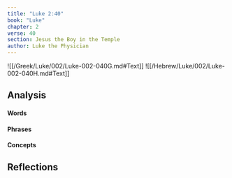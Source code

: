 ```yaml
---
title: "Luke 2:40"
book: "Luke"
chapter: 2
verse: 40
section: Jesus the Boy in the Temple
author: Luke the Physician
---
```

![[/Greek/Luke/002/Luke-002-040G.md#Text]]
![[/Hebrew/Luke/002/Luke-002-040H.md#Text]]

## Analysis

#### Words

#### Phrases

#### Concepts

## Reflections
